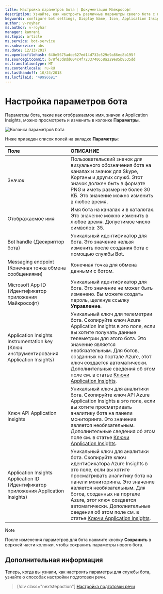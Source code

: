 ```yaml
---
title: Настройка параметров бота | Документация Майкрософт
description: Узнайте, как настроить различные параметры своего бота с помощью портала Azure.
keywords: configure bot settings, Display Name, Icon, Application Insights, Settings blade
author: v-royhar
ms.author: v-royhar
manager: kamrani
ms.topic: article
ms.service: bot-service
ms.subservice: abs
ms.date: 12/13/2017
ms.openlocfilehash: 640e5675adce627ed14d732e529e9a86ec8b195f
ms.sourcegitcommit: b78fe3d8dd604c4f7233740658a229e85b8535dd
ms.translationtype: HT
ms.contentlocale: ru-RU
ms.lasthandoff: 10/24/2018
ms.locfileid: "49996691"
---
```

# <a name="configure-bot-settings"></a>Настройка параметров бота

Параметры бота, такие как отображаемое имя, значок и Application Insights, можно просмотреть и изменить в колонке **Параметры**.

![Колонка параметров бота](~/media/bot-service-portal-configure-settings/bot-settings-blade.png)

Ниже приведен список полей на вкладке **Параметры**:

| Поле | ОПИСАНИЕ |
| :---  | :---        |
| Значок | Пользовательский значок для визуального обозначения бота на каналах и значок для Skype, Кортаны и других служб. Этот значок должен быть в формате PNG и иметь размер не более 30 КБ. Это значение можно изменить в любое время. |
| Отображаемое имя | Имя бота на каналах и в каталогах. Это значение можно изменить в любое время. Допустимое число символов: 35. |
| Bot handle (Дескриптор бота) | Уникальный идентификатор для бота. Это значение нельзя изменить после создания бота с помощью службы Bot. |
| Messaging endpoint (Конечная точка обмена сообщениями) | Конечная точка для обмена данными с ботом. |
| Microsoft App ID (Идентификатор приложения Майкрософт) | Уникальный идентификатор для бота. Это значение не может быть изменено. Вы можете создать пароль, щелкнув ссылку **Управление**. |
| Application Insights Instrumentation key (Ключ инструментирования Application Insights) | Уникальный ключ для телеметрии бота. Скопируйте ключ Azure Application Insights в это поле, если вы хотите получать данные телеметрии для этого бота. Это значение является необязательным. Для ботов, созданных на портале Azure, этот ключ создается автоматически. Дополнительные сведения об этом поле см. в статье [Ключи Application Insights](~/bot-service-resources-app-insights-keys.md). |
| Ключ API Application Insights | Уникальный ключ для аналитики бота. Скопируйте ключ API Azure Application Insights в это поле, если вы хотите просматривать аналитику бота на панели мониторинга. Это значение является необязательным. Дополнительные сведения об этом поле см. в статье [Ключи Application Insights](~/bot-service-resources-app-insights-keys.md). |
| Application Insights Application ID (Идентификатор приложения Application Insights) | Уникальный ключ для аналитики бота. Скопируйте ключ идентификатора Azure Insights в это поле, если вы хотите просматривать аналитику бота на панели мониторинга. Это значение является необязательным. Для ботов, созданных на портале Azure, этот ключ создается автоматически. Дополнительные сведения об этом поле см. в статье [Ключи Application Insights](~/bot-service-resources-app-insights-keys.md). |

> [!NOTE]
> После изменения параметров для бота нажмите кнопку **Сохранить** в верхней части колонки, чтобы сохранить параметры нового бота.

## <a name="next-steps"></a>Дополнительная информация
Теперь, когда вы узнали, как настроить параметры для службы бота, узнайте о способах настройки подготовки речи.
> [!div class="nextstepaction"]
> [Настройка подготовки речи](bot-service-manage-speech-priming.md)